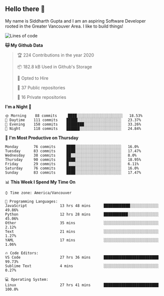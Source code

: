 ## Hello there :wave:

My name is Siddharth Gupta and I am an aspiring Software Developer rooted in the Greater Vancouver Area. I like to build things!

<!-- ![gif](https://github.com/siddg97/siddg97/blob/master/dino.gif) -->

<!--START_SECTION:waka-->
![Lines of code](https://img.shields.io/badge/From%20Hello%20World%20I%27ve%20Written-12.4%20million%20Lines%20of%20code-blue)

**🐱 My Github Data** 

> 🏆 224 Contributions in the year 2020
 > 
> 📦 182.8 kB Used in Github's Storage 
 > 
> 💼 Opted to Hire
 > 
> 📜 37 Public repositories
 > 
> 🔑 16 Private repositories 

**I'm a Night 🦉** 

```text
🌞 Morning    88 commits     ████░░░░░░░░░░░░░░░░░░░░░   18.53% 
🌆 Daytime    111 commits    █████░░░░░░░░░░░░░░░░░░░░   23.37% 
🌃 Evening    158 commits    ████████░░░░░░░░░░░░░░░░░   33.26% 
🌙 Night      118 commits    ██████░░░░░░░░░░░░░░░░░░░   24.84%

```
📅 **I'm Most Productive on Thursday** 

```text
Monday       76 commits     ████░░░░░░░░░░░░░░░░░░░░░   16.0% 
Tuesday      83 commits     ████░░░░░░░░░░░░░░░░░░░░░   17.47% 
Wednesday    38 commits     ██░░░░░░░░░░░░░░░░░░░░░░░   8.0% 
Thursday     90 commits     ████░░░░░░░░░░░░░░░░░░░░░   18.95% 
Friday       29 commits     █░░░░░░░░░░░░░░░░░░░░░░░░   6.11% 
Saturday     76 commits     ████░░░░░░░░░░░░░░░░░░░░░   16.0% 
Sunday       83 commits     ████░░░░░░░░░░░░░░░░░░░░░   17.47%

```


📊 **This Week I Spend My Time On** 

```text
⌚︎ Time zone: America/Vancouver

💬 Programming Languages: 
JavaScript               13 hrs 48 mins      ████████████░░░░░░░░░░░░░   49.86% 
Python                   12 hrs 28 mins      ███████████░░░░░░░░░░░░░░   45.06% 
Other                    35 mins             ░░░░░░░░░░░░░░░░░░░░░░░░░   2.12% 
Text                     21 mins             ░░░░░░░░░░░░░░░░░░░░░░░░░   1.27% 
YAML                     17 mins             ░░░░░░░░░░░░░░░░░░░░░░░░░   1.06%

🔥 Code Editors: 
VS Code                  27 hrs 36 mins      █████████████████████████   99.73% 
Sublime Text             4 mins              ░░░░░░░░░░░░░░░░░░░░░░░░░   0.27%

💻 Operating System: 
Linux                    27 hrs 41 mins      █████████████████████████   100.0%

```


<!--END_SECTION:waka-->



